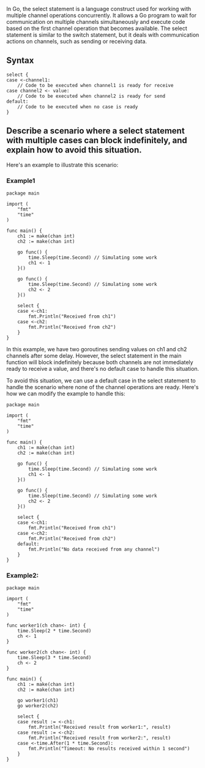 In Go, the select statement is a language construct used for working with multiple channel operations concurrently.
It allows a Go program to wait for communication on multiple channels simultaneously and execute code based on the first 
channel operation that becomes available. The select statement is similar to the switch statement, 
but it deals with communication actions on channels, such as sending or receiving data.

## Syntax
```golang
select {
case <-channel1:
    // Code to be executed when channel1 is ready for receive
case channel2 <- value:
    // Code to be executed when channel2 is ready for send
default:
    // Code to be executed when no case is ready
}
```
## Describe a scenario where a select statement with multiple cases can block indefinitely, and explain how to avoid this situation.
Here's an example to illustrate this scenario:

### Example1
```golang
package main

import (
	"fmt"
	"time"
)

func main() {
	ch1 := make(chan int)
	ch2 := make(chan int)

	go func() {
		time.Sleep(time.Second) // Simulating some work
		ch1 <- 1
	}()

	go func() {
		time.Sleep(time.Second) // Simulating some work
		ch2 <- 2
	}()

	select {
	case <-ch1:
		fmt.Println("Received from ch1")
	case <-ch2:
		fmt.Println("Received from ch2")
	}
}
```
In this example, we have two goroutines sending values on ch1 and ch2 channels after some delay. 
However, the select statement in the main function will block indefinitely because both channels are not 
immediately ready to receive a value, and there's no default case to handle this situation.

To avoid this situation, we can use a default case in the select statement to handle the scenario where none of the channel operations are ready. 
Here's how we can modify the example to handle this:

```golang
package main

import (
	"fmt"
	"time"
)

func main() {
	ch1 := make(chan int)
	ch2 := make(chan int)

	go func() {
		time.Sleep(time.Second) // Simulating some work
		ch1 <- 1
	}()

	go func() {
		time.Sleep(time.Second) // Simulating some work
		ch2 <- 2
	}()

	select {
	case <-ch1:
		fmt.Println("Received from ch1")
	case <-ch2:
		fmt.Println("Received from ch2")
	default:
		fmt.Println("No data received from any channel")
	}
}
```
### Example2:

```golang
package main

import (
	"fmt"
	"time"
)

func worker1(ch chan<- int) {
	time.Sleep(2 * time.Second)
	ch <- 1
}

func worker2(ch chan<- int) {
	time.Sleep(3 * time.Second)
	ch <- 2
}

func main() {
	ch1 := make(chan int)
	ch2 := make(chan int)

	go worker1(ch1)
	go worker2(ch2)

	select {
	case result := <-ch1:
		fmt.Println("Received result from worker1:", result)
	case result := <-ch2:
		fmt.Println("Received result from worker2:", result)
	case <-time.After(1 * time.Second):
		fmt.Println("Timeout: No results received within 1 second")
	}
}
```

